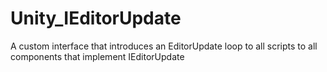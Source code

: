 # Unity_IEditorUpdate
A custom interface that introduces an EditorUpdate loop to all scripts to all components that implement IEditorUpdate
